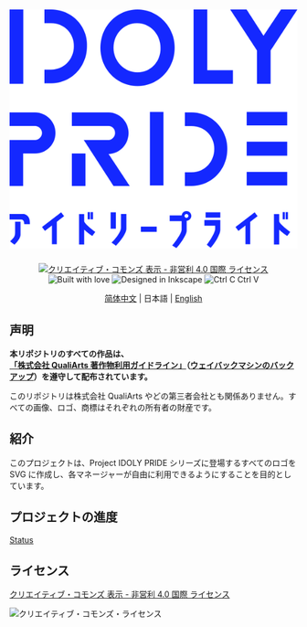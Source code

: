 <h2 align="center">

![IDOLY PRIDE Logo](Logo/idoly-pride-logo-full-blue.svg)

</h2>

<div align="center">

[![クリエイティブ・コモンズ 表示 - 非営利 4.0 国際 ライセンス](https://forthebadge.com/images/badges/cc-nc.svg)](http://creativecommons.org/licenses/by-nc/4.0/) ![Built with love](https://forthebadge.com/images/badges/built-with-love.svg) ![Designed in Inkscape](https://forthebadge.com/images/badges/designed-in-inkscape.svg) ![Ctrl C Ctrl V](https://forthebadge.com/images/badges/ctrl-c-ctrl-v.svg)

[简体中文](README.md) | 日本語 | [English](README.en.md)

</div>

## 声明

**本リポジトリのすべての作品は、[「株式会社 QualiArts 著作物利用ガイドライン」](guideline.md)（[ウェイバックマシンのバックアップ](https://web.archive.org/web/20210804165602/https://qualiarts.jp/guideline)）を遵守して配布されています。**

このリポジトリは株式会社 QualiArts やどの第三者会社とも関係ありません。すべての画像、ロゴ、商標はそれぞれの所有者の財産です。

## 紹介

このプロジェクトは、Project IDOLY PRIDE シリーズに登場するすべてのロゴを SVG に作成し、各マネージャーが自由に利用できるようにすることを目的としています。

## プロジェクトの進度

[Status](Status.md)

## ライセンス

[クリエイティブ・コモンズ 表示 - 非営利 4.0 国際 ライセンス](http://creativecommons.org/licenses/by-nc/4.0/)

![クリエイティブ・コモンズ・ライセンス](https://i.creativecommons.org/l/by-nc/4.0/88x31.png)
